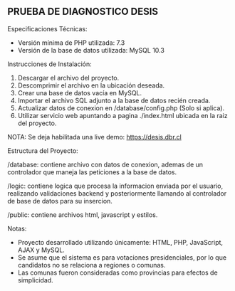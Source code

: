 PRUEBA DE DIAGNOSTICO DESIS
-----------------------------------------------

Especificaciones Técnicas:
- Versión mínima de PHP utilizada: 7.3
- Versión de la base de datos utilizada: MySQL 10.3

Instrucciones de Instalación:
1. Descargar el archivo del proyecto.
2. Descomprimir el archivo en la ubicación deseada.
3. Crear una base de datos vacía en MySQL.
4. Importar el archivo SQL adjunto a la base de datos recién creada.
5. Actualizar datos de conexion en /database/config.php (Solo si aplica).
6. Utilizar servicio web apuntando a pagina ./index.html ubicada en la raiz del proyecto.

NOTA: Se deja habilitada una live demo: https://desis.dbr.cl

Estructura del Proyecto:

/database: contiene archivo con datos de conexion, ademas de un controlador que maneja las peticiones a la base de datos.

/logic: contiene logica que procesa la informacion enviada por el usuario, realizando validaciones backend y posteriormente llamando al controlador de base de datos para su insercion.

/public: contiene archivos html, javascript y estilos.

Notas:
- Proyecto desarrollado utilizando únicamente: HTML, PHP, JavaScript, AJAX y MySQL.
- Se asume que el sistema es para votaciones presidenciales, por lo que candidatos no se relaciona a regiones o comunas.
- Las comunas fueron consideradas como provincias para efectos de simplicidad.
